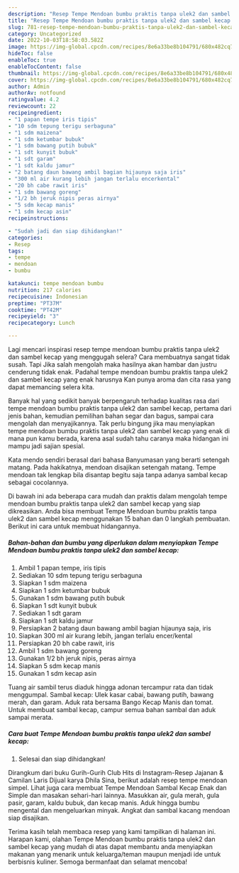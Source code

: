 ```yaml
---
description: "Resep Tempe Mendoan bumbu praktis tanpa ulek2 dan sambel kecap yang Bisa Manjain Lidah, Buat Buka Puasa Enak Banget"
title: "Resep Tempe Mendoan bumbu praktis tanpa ulek2 dan sambel kecap yang Bisa Manjain Lidah, Buat Buka Puasa Enak Banget"
slug: 781-resep-tempe-mendoan-bumbu-praktis-tanpa-ulek2-dan-sambel-kecap-yang-bisa-manjain-lidah-buat-buka-puasa-enak-banget
category: Uncategorized
date: 2022-10-03T18:58:03.582Z
image: https://img-global.cpcdn.com/recipes/8e6a33be8b104791/680x482cq70/tempe-mendoan-bumbu-praktis-tanpa-ulek2-dan-sambel-kecap-foto-resep-utama.jpg
hideToc: false
enableToc: true
enableTocContent: false
thumbnail: https://img-global.cpcdn.com/recipes/8e6a33be8b104791/680x482cq70/tempe-mendoan-bumbu-praktis-tanpa-ulek2-dan-sambel-kecap-foto-resep-utama.jpg
cover: https://img-global.cpcdn.com/recipes/8e6a33be8b104791/680x482cq70/tempe-mendoan-bumbu-praktis-tanpa-ulek2-dan-sambel-kecap-foto-resep-utama.jpg
author: Admin
authorAv: notfound
ratingvalue: 4.2
reviewcount: 22
recipeingredient:
- "1 papan tempe iris tipis"
- "10 sdm tepung terigu serbaguna"
- "1 sdm maizena"
- "1 sdm ketumbar bubuk"
- "1 sdm bawang putih bubuk"
- "1 sdt kunyit bubuk"
- "1 sdt garam"
- "1 sdt kaldu jamur"
- "2 batang daun bawang ambil bagian hijaunya saja iris"
- "300 ml air kurang lebih jangan terlalu encerkental"
- "20 bh cabe rawit iris"
- "1 sdm bawang goreng"
- "1/2 bh jeruk nipis peras airnya"
- "5 sdm kecap manis"
- "1 sdm kecap asin"
recipeinstructions:

- "Sudah jadi dan siap dihidangkan!"
categories:
- Resep
tags:
- tempe
- mendoan
- bumbu

katakunci: tempe mendoan bumbu 
nutrition: 217 calories
recipecuisine: Indonesian
preptime: "PT37M"
cooktime: "PT42M"
recipeyield: "3"
recipecategory: Lunch

---
```



Lagi mencari inspirasi resep tempe mendoan bumbu praktis tanpa ulek2 dan sambel kecap yang menggugah selera? Cara membuatnya sangat tidak susah. Tapi Jika salah mengolah maka hasilnya akan hambar dan justru cenderung tidak enak. Padahal tempe mendoan bumbu praktis tanpa ulek2 dan sambel kecap yang enak harusnya Kan punya aroma dan cita rasa yang dapat memancing selera kita.


Banyak hal yang sedikit banyak berpengaruh terhadap kualitas rasa dari tempe mendoan bumbu praktis tanpa ulek2 dan sambel kecap, pertama dari jenis bahan, kemudian pemilihan bahan segar dan bagus, sampai cara mengolah dan menyajikannya. Tak perlu bingung jika mau menyiapkan tempe mendoan bumbu praktis tanpa ulek2 dan sambel kecap yang enak di mana pun kamu berada, karena asal sudah tahu caranya maka hidangan ini mampu jadi sajian spesial.

Kata mendo sendiri berasal dari bahasa Banyumasan yang berarti setengah matang. Pada hakikatnya, mendoan disajikan setengah matang. Tempe mendoan tak lengkap bila disantap begitu saja tanpa adanya sambal kecap sebagai cocolannya.


Di bawah ini ada beberapa cara mudah dan praktis dalam mengolah tempe mendoan bumbu praktis tanpa ulek2 dan sambel kecap yang siap dikreasikan. Anda bisa membuat Tempe Mendoan bumbu praktis tanpa ulek2 dan sambel kecap menggunakan 15 bahan dan 0 langkah pembuatan. Berikut ini cara untuk membuat hidangannya.

<!--inarticleads1-->

##### Bahan-bahan dan bumbu yang diperlukan dalam menyiapkan Tempe Mendoan bumbu praktis tanpa ulek2 dan sambel kecap:

1. Ambil 1 papan tempe, iris tipis
1. Sediakan 10 sdm tepung terigu serbaguna
1. Siapkan 1 sdm maizena
1. Siapkan 1 sdm ketumbar bubuk
1. Gunakan 1 sdm bawang putih bubuk
1. Siapkan 1 sdt kunyit bubuk
1. Sediakan 1 sdt garam
1. Siapkan 1 sdt kaldu jamur
1. Persiapkan 2 batang daun bawang ambil bagian hijaunya saja, iris
1. Siapkan 300 ml air kurang lebih, jangan terlalu encer/kental
1. Persiapkan 20 bh cabe rawit, iris
1. Ambil 1 sdm bawang goreng
1. Gunakan 1/2 bh jeruk nipis, peras airnya
1. Siapkan 5 sdm kecap manis
1. Gunakan 1 sdm kecap asin


Tuang air sambil terus diaduk hingga adonan tercampur rata dan tidak menggumpal. Sambal kecap: Ulek kasar cabai, bawang putih, bawang merah, dan garam. Aduk rata bersama Bango Kecap Manis dan tomat. Untuk membuat sambal kecap, campur semua bahan sambal dan aduk sampai merata. 

<!--inarticleads2-->

##### Cara buat Tempe Mendoan bumbu praktis tanpa ulek2 dan sambel kecap:


1. Selesai dan siap dihidangkan!

Dirangkum dari buku Gurih-Gurih Club Hits di Instagram-Resep Jajanan &amp; Camilan Laris Dijual karya Dhila Sina, berikut adalah resep tempe mendoan simpel. Lihat juga cara membuat Tempe Mendoan Sambal Kecap Enak dan Simple dan masakan sehari-hari lainnya. Masukkan air, gula merah, gula pasir, garam, kaldu bubuk, dan kecap manis. Aduk hingga bumbu mengental dan mengeluarkan minyak. Angkat dan sambal kacang mendoan siap disajikan. 

Terima kasih telah membaca resep yang kami tampilkan di halaman ini. Harapan kami, olahan Tempe Mendoan bumbu praktis tanpa ulek2 dan sambel kecap yang mudah di atas dapat membantu anda menyiapkan makanan yang menarik untuk keluarga/teman maupun menjadi ide untuk berbisnis kuliner. Semoga bermanfaat dan selamat mencoba!
